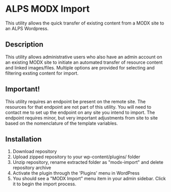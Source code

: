 # ALPS MODX Import

This utility allows the quick transfer of existing content from a MODX site to an ALPS Wordpress.

## Description

This utility allows administrative users who also have an admin account on an existing MODX site to initiate an automated transfer of resource content and linked images/files. Multiple options are provided for selecting and filtering exsting content for import.

## Important!

This utility requires an endpoint be present on the remote site. The resources for that endpoint are not part of this utility. You will need to contact me to set up the endpoint on any site you intend to import. The endpoint requires minor, but very important adjustments from site to site based on the nomenclature of the template variables.

## Installation

1. Download repository
2. Upload zipped repository to your wp-content/plugins/ folder
3. Unzip repository, rename extracted folder as "modx-import" and delete repository archive
4. Activate the plugin through the 'Plugins' menu in WordPress
5. You should see a "MODX Import" menu item in your admin sidebar. Click it to begin the import process.

